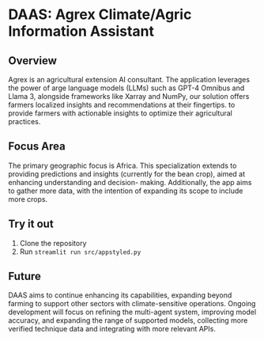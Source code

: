 # DAAS: Agrex Climate/Agric Information Assistant
## Overview
Agrex is an agricultural extension AI consultant. The application leverages
the power of arge language models (LLMs) such as GPT-4 Omnibus and Llama 3, 
alongside frameworks like Xarray and NumPy, our solution offers farmers 
localized insights and recommendations at their fingertips.
to provide farmers with actionable insights to optimize their agricultural practices.

## Focus Area
The primary geographic focus is Africa. This specialization extends to providing predictions
and insights (currently for the bean crop), aimed at enhancing understanding and decision-
making. Additionally, the app aims to gather more data, with the intention of expanding its
scope to include more crops.

## Try it out
1. Clone the repository
2. Run `streamlit run src/appstyled.py`

## Future
DAAS aims to continue enhancing its capabilities, expanding beyond farming to support
other sectors with climate-sensitive operations. Ongoing development will focus on refining
the multi-agent system, improving model accuracy, and expanding the range of supported
models, collecting more verified technique data and integrating with more relevant APIs.
